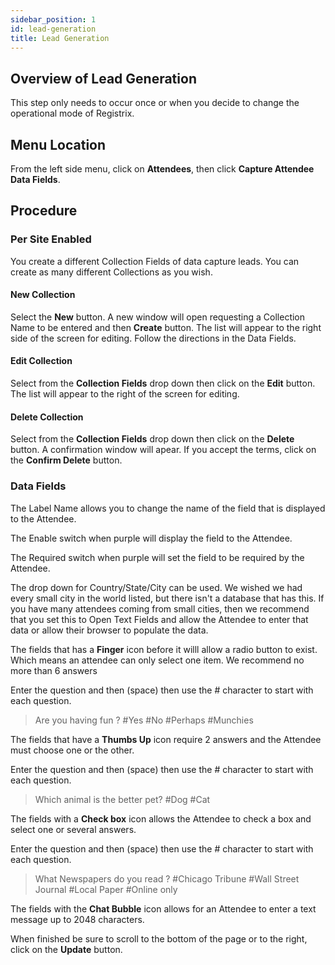 ```yaml
---
sidebar_position: 1
id: lead-generation
title: Lead Generation
---
```


## Overview of Lead Generation

This step only needs to occur once or when you decide to change the operational mode of Registrix.

## Menu Location

From the left side menu, click on **Attendees**, then click **Capture Attendee Data Fields**.

## Procedure

### Per Site Enabled

You create a different Collection Fields of data capture leads.  You can create as many different Collections as you wish.

#### New Collection

Select the **New** button.  A new window will open requesting a Collection Name to be entered and then **Create** button.  The list will appear to the right side of the screen for editing.  Follow the directions in the Data Fields.

#### Edit Collection

Select from the **Collection Fields** drop down then click on the **Edit** button.  The list will appear to the right of the screen for editing.

#### Delete Collection

Select from the **Collection Fields** drop down then click on the **Delete** button. A confirmation window will apear.  If you accept the terms, click on the **Confirm Delete** button.

### Data Fields

The Label Name allows you to change the name of the field that is displayed to the Attendee. 

The Enable switch when purple will display the field to the Attendee.

The Required switch when purple will set the field to be required by the Attendee.

The drop down for Country/State/City can be used.  We wished we had every small city in the world listed, but there isn't a database that has this.  If you have many attendees coming from small cities, then we recommend that you set this to Open Text Fields and allow the Attendee to enter that data or allow their browser to populate the data.

The fields that has a **Finger** icon before it willl allow a radio button to exist.  Which means an attendee can only select one item.  We recommend no more than 6 answers

Enter the question and then (space) then use the # character to start with each question. 

> Are you having fun ?  #Yes #No #Perhaps #Munchies

The fields that have a **Thumbs Up** icon require 2 answers and the Attendee must choose one or the other.

Enter the question and then (space) then use the # character to start with each question. 

> Which animal is the better pet?  #Dog #Cat

The fields with a **Check box** icon allows the Attendee to check a box and select one or several answers.

Enter the question and then (space) then use the # character to start with each question. 

> What Newspapers do you read ?  #Chicago Tribune #Wall Street Journal #Local Paper #Online only

The fields with the **Chat Bubble** icon allows for an Attendee to enter a text message up to 2048 characters.


When finished be sure to scroll to the bottom of the page or to the right, click on the **Update** button.
